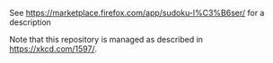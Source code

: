 See https://marketplace.firefox.com/app/sudoku-l%C3%B6ser/ for a description

Note that this repository is managed as described in https://xkcd.com/1597/.

